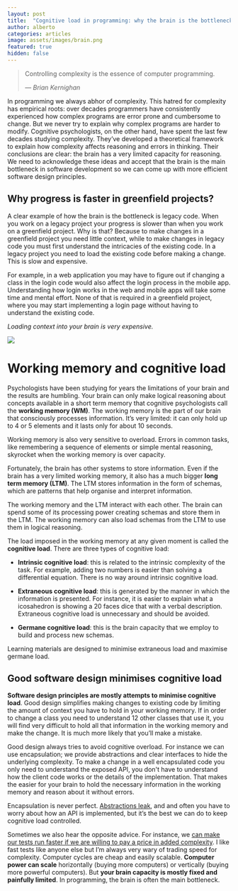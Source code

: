 ```yaml
---
layout: post
title:  "Cognitive load in programming: why the brain is the bottleneck"
author: alberto
categories: articles
image: assets/images/brain.png
featured: true
hidden: false
---
```


> Controlling complexity is the essence of computer programming.
>
>  — *Brian Kernighan*

In programming we always abhor of complexity. This hatred for complexity has empirical roots: over decades programmers have consistently experienced how complex programs are error prone and cumbersome to change. But we never try to explain why complex programs are harder to modify. Cognitive psychologists, on the other hand, have spent the last few decades studying complexity. They’ve developed a theoretical framework to explain how complexity affects reasoning and errors in thinking. Their conclusions are clear: the brain has a very limited capacity for reasoning. We need to acknowledge these ideas and accept that the brain is the main bottleneck in software development so we can come up with more efficient software design principles.

## Why progress is faster in greenfield projects?

A clear example of how the brain is the bottleneck is legacy code. When you work on a legacy project your progress is slower than when you work on a greenfield project. Why is that? Because to make changes in a greenfield project you need little context, while to make changes in legacy code you must first understand the intricacies of the existing code. In a legacy project you need to load the existing code before making a change. This is slow and expensive.

For example, in a web application you may have to figure out if changing a class in the login code would also affect the login process in the mobile app. Understanding how login works in the web and mobile apps will take some time and mental effort. None of that is required in a greenfield project, where you may start implementing a login page without having to understand the existing code.

*Loading context into your brain is very expensive.*

![](https://img.devrant.com/devrant/rant/r_55338_NBSDq.jpg)


# Working memory and cognitive load

Psychologists have been studying for years the limitations of your brain and the results are humbling. Your brain can only make logical reasoning about concepts available in a short term memory that cognitive psychologists call the **working memory (WM)**. The working memory is the part of our brain that consciously processes information. It’s very limited: it can only hold up to 4 or 5 elements and it lasts only for about 10 seconds.

Working memory is also very sensitive to overload. Errors in common tasks, like remembering a sequence of elements or simple mental reasoning, skyrocket when the working memory is over capacity.

Fortunately, the brain has other systems to store information. Even if the brain has a very limited working memory, it also has a much bigger **long term memory (LTM)**. The LTM stores information in the form of schemas, which are patterns that help organise and interpret information.

The working memory and the LTM interact with each other. The brain can spend some of its processing power creating schemas and store them in the LTM. The working memory can also load schemas from the LTM to use them in logical reasoning.

The load imposed in the working memory at any given moment is called the **cognitive load**. There are three types of cognitive load:

* **Intrinsic cognitive load**: this is related to the intrinsic complexity of the task. For example, adding two numbers is easier than solving a differential equation. There is no way around intrinsic cognitive load.

* **Extraneous cognitive load**: this is generated by the manner in which the information is presented. For instance, it is easier to explain what a icosahedron is showing a 20 faces dice that with a verbal description. Extraneous cognitive load is unnecessary and should be avoided.

* **Germane cognitive load**: this is the brain capacity that we employ to build and process new schemas.

Learning materials are designed to minimise extraneous load and maximise germane load.

## Good software design minimises cognitive load

**Software design principles are mostly attempts to minimise cognitive load**. Good design simplifies making changes to existing code by limiting the amount of context you have to hold in your working memory. If in order to change a class you need to understand 12 other classes that use it, you will find very difficult to hold all that information in the working memory and make the change. It is much more likely that you’ll make a mistake.

Good design always tries to avoid cognitive overload. For instance we can use encapsulation; we provide abstractions and clear interfaces to hide the underlying complexity. To make a change in a well encapsulated code you only need to understand the exposed API, you don't have to understand how the client code works or the details of the implementation. That makes the easier for your brain to hold the necessary information in the working memory and reason about it without errors.

Encapsulation is never perfect. [Abstractions leak](https://www.joelonsoftware.com/2002/11/11/the-law-of-leaky-abstractions/), and and often you have to worry about how an API is implemented, but it’s the best we can do to keep cognitive load controlled.

Sometimes we also hear the opposite advice. For instance, we [can make our tests run faster if we are willing to pay a price in added complexity](https://dhh.dk//2014/test-induced-design-damage.html). I like fast tests like anyone else but I’m always very wary of trading speed for complexity. Computer cycles are cheap and easily scalable. **Computer power can scale** horizontally (buying more computers) or vertically (buying more powerful computers). But **your brain capacity is mostly fixed and painfully limited**. In programming, the brain is often the  main bottleneck.
